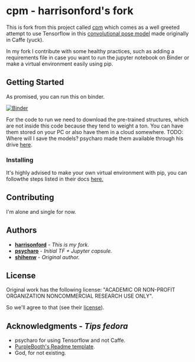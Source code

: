 # cpm - harrisonford's fork

This is fork from this project called [cpm](https://github.com/psycharo) which comes as a well greeted attempt 
to use Tensorflow in this [convolutional pose model](https://github.com/shihenw/convolutional-pose-machines-release)
 made originally in Caffe (yuck).
 
 In my fork I contribute with some healthy practices, such as adding a requirements file in case you want to run
 the jupyter notebook on Binder or make a virtual environment easily using pip.

## Getting Started

As promised, you can run this on binder.

[![Binder](https://mybinder.org/badge.svg)](https://mybinder.org/v2/gh/harrisonford/cpm/master?filepath=https%3A%2F%2Fgithub.com%2Fharrisonford%2Fcpm%2Fblob%2Fmaster%2Fexample.ipynb)

For the code to run we need to download the pre-trained structures, which are not inside this code because they tend
to weight a ton. You can have them stored on your PC or also have them in a cloud somewhere.
TODO: Where will I save the models? psycharo made them available through his drive 
[here](https://drive.google.com/drive/folders/0Bw6m_66JSYLld0NESGQ4QUNEdFk).


### Installing

It's highly advised to make your own virtual environment with pip, you can followthe steps listed
 in their docs [here.](https://packaging.python.org/guides/installing-using-pip-and-virtualenv/)


## Contributing

I'm alone and single for now.


## Authors

* **[harrisonford](https://github.com/harrisonford)** - *This is my fork.*
* **[psycharo](https://github.com/psycharo)** - *Initial TF + Jupyter capsule.*
* **[shihenw](https://github.com/shihenw)** - *Original author.*


## License

Original work has the following license: 
"ACADEMIC OR NON-PROFIT ORGANIZATION NONCOMMERCIAL RESEARCH USE ONLY".

So we'll agree to that 
(see their [license](https://github.com/shihenw/convolutional-pose-machines-release/blob/master/LICENSE)).

## Acknowledgments - *Tips fedora*
* psycharo for using Tensorflow and not Caffe.
* [PurpleBooth's Readme template](https://gist.github.com/PurpleBooth/109311bb0361f32d87a2).
* God, for not existing.


